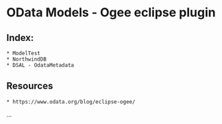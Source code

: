 # OData Models - Ogee eclipse plugin 

## Index: 

	* ModelTest
	* NorthwindDB 
	* DSAL - OdataMetadata
	
	
## Resources 
	* https://www.odata.org/blog/eclipse-ogee/
	
	
... 